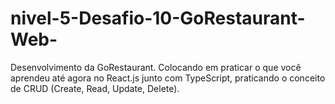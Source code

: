 # nivel-5-Desafio-10-GoRestaurant-Web-
Desenvolvimento da GoRestaurant. Colocando em praticar o que você aprendeu até agora no React.js junto com TypeScript, praticando o conceito de CRUD (Create, Read, Update, Delete).
